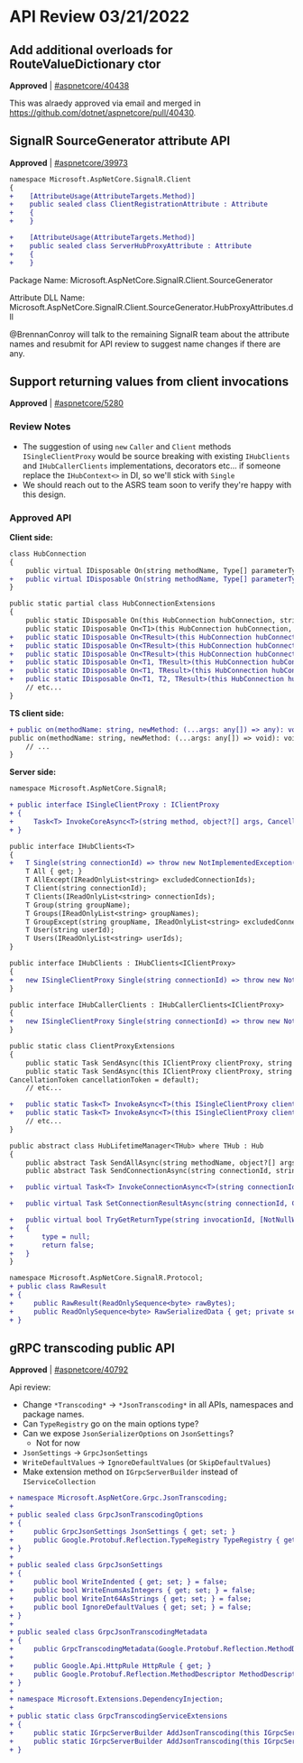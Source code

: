 # API Review 03/21/2022

## Add additional overloads for RouteValueDictionary ctor

**Approved** | [#aspnetcore/40438](https://github.com/dotnet/aspnetcore/issues/40438#issuecomment-1074210703)

This was alraedy approved via email and merged in https://github.com/dotnet/aspnetcore/pull/40430.


## SignalR SourceGenerator attribute API

**Approved** | [#aspnetcore/39973](https://github.com/dotnet/aspnetcore/issues/39973#issuecomment-1039457979)


```diff
namespace Microsoft.AspNetCore.SignalR.Client
{
+    [AttributeUsage(AttributeTargets.Method)]
+    public sealed class ClientRegistrationAttribute : Attribute
+    {
+    }

+    [AttributeUsage(AttributeTargets.Method)]
+    public sealed class ServerHubProxyAttribute : Attribute
+    {
+    }
```

Package Name:
Microsoft.AspNetCore.SignalR.Client.SourceGenerator

Attribute DLL Name:
Microsoft.AspNetCore.SignalR.Client.SourceGenerator.HubProxyAttributes.dll

@BrennanConroy will talk to the remaining SignalR team about the attribute names and resubmit for API review to suggest name changes if there are any.

## Support returning values from client invocations

**Approved** | [#aspnetcore/5280](https://github.com/dotnet/aspnetcore/issues/5280#issuecomment-1074238170)

### Review Notes

- The suggestion of using `new` `Caller` and `Client` methods `ISingleClientProxy` would be source breaking with existing `IHubClients` and `IHubCallerClients` implementations, decorators etc... if someone replace the `IHubContext<>` in DI, so we'll stick with `Single`
- We should reach out to the ASRS team soon to verify they're happy with this design.

### Approved API

**Client side:**
```diff
class HubConnection
{
    public virtual IDisposable On(string methodName, Type[] parameterTypes, Func<object?[], object, Task> handler, object state)
+   public virtual IDisposable On(string methodName, Type[] parameterTypes, Func<object?[], object, Task<object?>> handler, object state);
}

public static partial class HubConnectionExtensions
{
    public static IDisposable On(this HubConnection hubConnection, string methodName, Type[] parameterTypes, Func<object?[], Task> handler);
    public static IDisposable On<T1>(this HubConnection hubConnection, string methodName, Func<T1, Task> handler);
+   public static IDisposable On<TResult>(this HubConnection hubConnection, string methodName, Type[] parameterTypes, Func<object?[], Task<T>> handler);
+   public static IDisposable On<TResult>(this HubConnection hubConnection, string methodName, Func<Task<T>> handler);
+   public static IDisposable On<TResult>(this HubConnection hubConnection, string methodName, Func<T> handler);
+   public static IDisposable On<T1, TResult>(this HubConnection hubConnection, string methodName, Func<T1, T> handler);
+   public static IDisposable On<T1, TResult>(this HubConnection hubConnection, string methodName, Func<T1, Task<T>> handler);
+   public static IDisposable On<T1, T2, TResult>(this HubConnection hubConnection, string methodName, Func<T1, T2, Task<T>> handler);
    // etc...
}
```

**TS client side:**
```diff
+ public on(methodName: string, newMethod: (...args: any[]) => any): void
public on(methodName: string, newMethod: (...args: any[]) => void): void {
    // ...
}
```

**Server side:**
```diff
namespace Microsoft.AspNetCore.SignalR;

+ public interface ISingleClientProxy : IClientProxy
+ {
+     Task<T> InvokeCoreAsync<T>(string method, object?[] args, CancellationToken cancellationToken = default) => throw new NotImplementedException();
+ }

public interface IHubClients<T>
{
+   T Single(string connectionId) => throw new NotImplementedException();
    T All { get; }
    T AllExcept(IReadOnlyList<string> excludedConnectionIds);
    T Client(string connectionId);
    T Clients(IReadOnlyList<string> connectionIds);
    T Group(string groupName);
    T Groups(IReadOnlyList<string> groupNames);
    T GroupExcept(string groupName, IReadOnlyList<string> excludedConnectionIds);
    T User(string userId);
    T Users(IReadOnlyList<string> userIds);
}

public interface IHubClients : IHubClients<IClientProxy>
{
+   new ISingleClientProxy Single(string connectionId) => throw new NotImplementedException();
}

public interface IHubCallerClients : IHubCallerClients<IClientProxy>
{
+   new ISingleClientProxy Single(string connectionId) => throw new NotImplementedException();
}

public static class ClientProxyExtensions
{
    public static Task SendAsync(this IClientProxy clientProxy, string method, CancellationToken cancellationToken = default);
    public static Task SendAsync(this IClientProxy clientProxy, string method, object? arg1, 
CancellationToken cancellationToken = default);
    // etc...

+   public static Task<T> InvokeAsync<T>(this ISingleClientProxy clientProxy, string method, CancellationToken cancellationToken = default);
+   public static Task<T> InvokeAsync<T>(this ISingleClientProxy clientProxy, string method, object? arg1, CancellationToken cancellationToken = default);
    // etc...
}

public abstract class HubLifetimeManager<THub> where THub : Hub
{
    public abstract Task SendAllAsync(string methodName, object?[] args, CancellationToken cancellationToken = default);
    public abstract Task SendConnectionAsync(string connectionId, string methodName, object?[] args, CancellationToken cancellationToken = default);

+   public virtual Task<T> InvokeConnectionAsync<T>(string connectionId, string methodName, object?[] args, CancellationToken cancellationToken = default) => throw new NotImplementedException();

+   public virtual Task SetConnectionResultAsync(string connectionId, CompletionMessage result) => throw new NotImplementedException();

+   public virtual bool TryGetReturnType(string invocationId, [NotNullWhen(true)] out Type? type)
+   {
+       type = null;
+       return false;
+   }
}

namespace Microsoft.AspNetCore.SignalR.Protocol;
+ public class RawResult
+ {
+     public RawResult(ReadOnlySequence<byte> rawBytes);
+     public ReadOnlySequence<byte> RawSerializedData { get; private set; }
+ }
```
## gRPC transcoding public API

**Approved** | [#aspnetcore/40792](https://github.com/dotnet/aspnetcore/issues/40792#issuecomment-1074516780)

Api review:

- Change `*Transcoding*` -> `*JsonTranscoding*` in all APIs, namespaces and package names.
- Can `TypeRegistry` go on the main options type?
- Can we expose `JsonSerializerOptions` on `JsonSettings`?
    - Not for now
- `JsonSettings` -> `GrpcJsonSettings`
- `WriteDefaultValues` -> `IgnoreDefaultValues` (or `SkipDefaultValues`)
- Make extension method on `IGrpcServerBuilder` instead of `IServiceCollection`

```diff
+ namespace Microsoft.AspNetCore.Grpc.JsonTranscoding;
+
+ public sealed class GrpcJsonTranscodingOptions
+ {
+     public GrpcJsonSettings JsonSettings { get; set; }
+     public Google.Protobuf.Reflection.TypeRegistry TypeRegistry { get; set; }
+ }
+ 
+ public sealed class GrpcJsonSettings
+ {
+     public bool WriteIndented { get; set; } = false;
+     public bool WriteEnumsAsIntegers { get; set; } = false;
+     public bool WriteInt64AsStrings { get; set; } = false;
+     public bool IgnoreDefaultValues { get; set; } = false;
+ }
+ 
+ public sealed class GrpcJsonTranscodingMetadata
+ {
+     public GrpcTranscodingMetadata(Google.Protobuf.Reflection.MethodDescriptor methodDescriptor, Google.Api.HttpRule httpRule);
+ 
+     public Google.Api.HttpRule HttpRule { get; }
+     public Google.Protobuf.Reflection.MethodDescriptor MethodDescriptor { get; }
+ }
+ 
+ namespace Microsoft.Extensions.DependencyInjection;
+
+ public static class GrpcTranscodingServiceExtensions
+ {
+     public static IGrpcServerBuilder AddJsonTranscoding(this IGrpcServerBuilder builder);
+     public static IGrpcServerBuilder AddJsonTranscoding(this IGrpcServerBuilder builder, Action<GrpcJsonTranscodingOptions> configureOptions);
+ }

```
